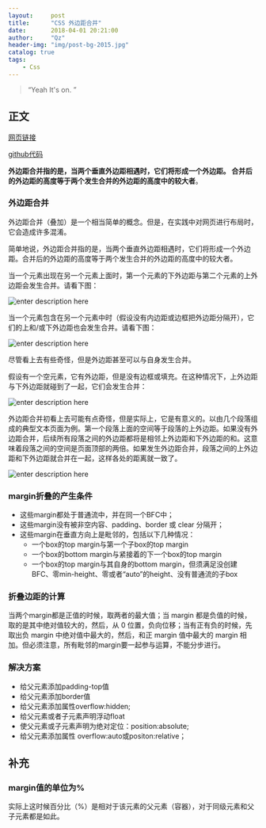 ```yaml
---
layout:     post
title:      "CSS 外边距合并"
date:       2018-04-01 20:21:00
author:     "Qz"
header-img: "img/post-bg-2015.jpg"
catalog: true
tags:
    - Css
---
```


> “Yeah It's on. ”


## 正文
[网页链接](http://www.w3school.com.cn/css/css_margin_collapsing.asp)


[github代码](https://github.com/QinZhen001/animation-demo/blob/master/other/margin-top.html)


**外边距合并指的是，当两个垂直外边距相遇时，它们将形成一个外边距。
合并后的外边距的高度等于两个发生合并的外边距的高度中的较大者**。



### 外边距合并

外边距合并（叠加）是一个相当简单的概念。但是，在实践中对网页进行布局时，它会造成许多混淆。

简单地说，外边距合并指的是，当两个垂直外边距相遇时，它们将形成一个外边距。合并后的外边距的高度等于两个发生合并的外边距的高度中的较大者。

当一个元素出现在另一个元素上面时，第一个元素的下外边距与第二个元素的上外边距会发生合并。请看下图：




![enter description here][1]




当一个元素包含在另一个元素中时（假设没有内边距或边框把外边距分隔开），它们的上和/或下外边距也会发生合并。请看下图：


![enter description here][2]


尽管看上去有些奇怪，但是外边距甚至可以与自身发生合并。

假设有一个空元素，它有外边距，但是没有边框或填充。在这种情况下，上外边距与下外边距就碰到了一起，它们会发生合并：

![enter description here][3]

外边距合并初看上去可能有点奇怪，但是实际上，它是有意义的。以由几个段落组成的典型文本页面为例。第一个段落上面的空间等于段落的上外边距。如果没有外边距合并，后续所有段落之间的外边距都将是相邻上外边距和下外边距的和。这意味着段落之间的空间是页面顶部的两倍。如果发生外边距合并，段落之间的上外边距和下外边距就合并在一起，这样各处的距离就一致了。


![enter description here][4]





### margin折叠的产生条件
* 这些margin都处于普通流中，并在同一个BFC中；
* 这些margin没有被非空内容、padding、border 或 clear 分隔开；
* 这些margin在垂直方向上是毗邻的，包括以下几种情况：
  * 一个box的top margin与第一个子box的top margin
  * 一个box的bottom margin与紧接着的下一个box的top margin
  * 一个box的top margin与其自身的bottom margin，但须满足没创建BFC、零min-height、零或者“auto”的height、没有普通流的子box



### 折叠边距的计算
当两个margin都是正值的时候，取两者的最大值；当 margin 都是负值的时候，取的是其中绝对值较大的，然后，从 0 位置，负向位移；当有正有负的时候，先取出负 margin 中绝对值中最大的，然后，和正 margin 值中最大的 margin 相加。但必须注意，所有毗邻的margin要一起参与运算，不能分步进行。



### 解决方案
* 给父元素添加padding-top值
* 给父元素添加border值
* 给父元素添加属性overflow:hidden;
* 给父元素或者子元素声明浮动float
* 使父元素或子元素声明为绝对定位：position:absolute;
* 给父元素添加属性 overflow:auto或positon:relative；



## 补充

### margin值的单位为%
实际上这时候百分比（%）是相对于该元素的父元素（容器），对于同级元素和父子元素都是如此。


  [1]: http://www.w3school.com.cn/i/ct_css_margin_collapsing_example_1.gif
  [2]: http://www.w3school.com.cn/i/ct_css_margin_collapsing_example_2.gif
  [3]: http://www.w3school.com.cn/i/ct_css_margin_collapsing_example_3.gif
  [4]: http://www.w3school.com.cn/i/ct_css_margin_collapsing.gif